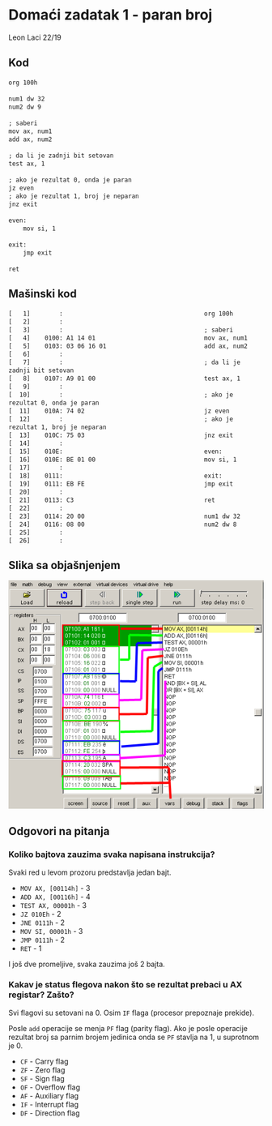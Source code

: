 # Domaći zadatak 1 - paran broj

Leon Laci 22/19

## Kod

```x86asm
org 100h

num1 dw 32
num2 dw 9

; saberi
mov ax, num1
add ax, num2

; da li je zadnji bit setovan
test ax, 1

; ako je rezultat 0, onda je paran
jz even
; ako je rezultat 1, broj je neparan
jnz exit

even:
    mov si, 1

exit:
    jmp exit

ret
```

## Mašinski kod

```x86asm
[   1]        :                                       org 100h
[   2]        :                                       
[   3]        :                                       ; saberi
[   4]    0100: A1 14 01                              mov ax, num1
[   5]    0103: 03 06 16 01                           add ax, num2
[   6]        :                                       
[   7]        :                                       ; da li je zadnji bit setovan
[   8]    0107: A9 01 00                              test ax, 1
[   9]        :                                       
[  10]        :                                       ; ako je rezultat 0, onda je paran
[  11]    010A: 74 02                                 jz even
[  12]        :                                       ; ako je rezultat 1, broj je neparan
[  13]    010C: 75 03                                 jnz exit
[  14]        :                                       
[  15]    010E:                                       even:
[  16]    010E: BE 01 00                              mov si, 1
[  17]        :                                       
[  18]    0111:                                       exit:
[  19]    0111: EB FE                                 jmp exit
[  20]        :                                       
[  21]    0113: C3                                    ret
[  22]        :                                       
[  23]    0114: 20 00                                 num1 dw 32
[  24]    0116: 08 00                                 num2 dw 8
[  25]        :                                       
[  26]        :                                       
```

## Slika sa objašnjenjem

![ss](screenshot.png)

## Odgovori na pitanja

### Koliko bajtova zauzima svaka napisana instrukcija?

Svaki red u levom prozoru predstavlja jedan bajt.

* `MOV AX, [00114h]` - 3
* `ADD AX, [00116h]` - 4
* `TEST AX, 00001h` - 3
* `JZ 010Eh` - 2
* `JNE 0111h` - 2
* `MOV SI, 00001h` - 3
* `JMP 0111h` - 2
* `RET` - 1

I još dve promeljive, svaka zauzima još 2 bajta.

### Kakav je status flegova nakon što se rezultat prebaci u AX registar? Zašto?

Svi flagovi su setovani na 0. Osim `IF` flaga (procesor prepoznaje prekide).

Posle `add` operacije se menja `PF` flag (parity flag). Ako je posle operacije rezultat broj sa parnim brojem jedinica onda se `PF` stavlja na 1, u suprotnom je 0.

* `CF` - Carry flag
* `ZF` - Zero flag
* `SF` - Sign flag
* `OF` - Overflow flag
* `AF` - Auxiliary flag
* `IF` - Interrupt flag
* `DF` - Direction flag
